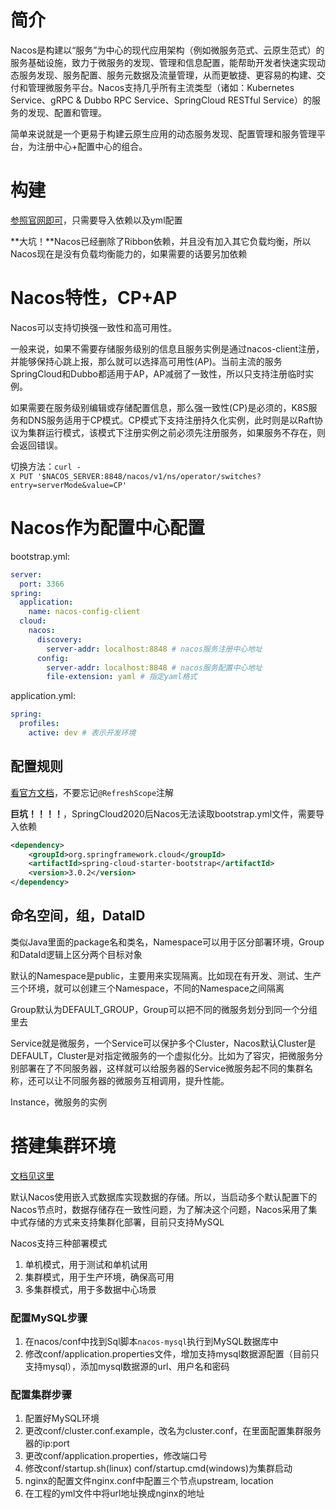 # 简介

Nacos是构建以“服务”为中心的现代应用架构（例如微服务范式、云原生范式）的服务基础设施，致力于微服务的发现、管理和信息配置，能帮助开发者快速实现动态服务发现、服务配置、服务元数据及流量管理，从而更敏捷、更容易的构建、交付和管理微服务平台。Nacos支持几乎所有主流类型（诸如：Kubernetes Service、gRPC &amp; Dubbo RPC Service、SpringCloud RESTful Service）的服务的发现、配置和管理。

简单来说就是一个更易于构建云原生应用的动态服务发现、配置管理和服务管理平台，为注册中心+配置中心的组合。



# 构建

[参照官网即可](https://spring-cloud-alibaba-group.github.io/github-pages/hoxton/en-us/index.html)，只需要导入依赖以及yml配置

**大坑！**Nacos已经删除了Ribbon依赖，并且没有加入其它负载均衡，所以Nacos现在是没有负载均衡能力的，如果需要的话要另加依赖



# Nacos特性，CP+AP

Nacos可以支持切换强一致性和高可用性。

一般来说，如果不需要存储服务级别的信息且服务实例是通过nacos-client注册，并能够保持心跳上报，那么就可以选择高可用性(AP)。当前主流的服务SpringCloud和Dubbo都适用于AP，AP减弱了一致性，所以只支持注册临时实例。

如果需要在服务级别编辑或存储配置信息，那么强一致性(CP)是必须的，K8S服务和DNS服务适用于CP模式。CP模式下支持注册持久化实例，此时则是以Raft协议为集群运行模式，该模式下注册实例之前必须先注册服务，如果服务不存在，则会返回错误。

切换方法：`curl -X PUT '$NACOS_SERVER:8848/nacos/v1/ns/operator/switches?entry=serverMode&value=CP'`



# Nacos作为配置中心配置

bootstrap.yml:

```yaml
server:
  port: 3366
spring:
  application:
    name: nacos-config-client
  cloud:
    nacos:
      discovery:
        server-addr: localhost:8848 # nacos服务注册中心地址
      config:
        server-addr: localhost:8848 # nacos服务配置中心地址
        file-extension: yaml # 指定yaml格式
```

application.yml:

```yaml
spring:
  profiles:
    active: dev # 表示开发环境
```

## 配置规则

[看官方文档](https://nacos.io/zh-cn/docs/quick-start-spring-cloud.html)，不要忘记`@RefreshScope`注解

**巨坑！！！！**，SpringCloud2020后Nacos无法读取bootstrap.yml文件，需要导入依赖

```xml
<dependency>
    <groupId>org.springframework.cloud</groupId>
    <artifactId>spring-cloud-starter-bootstrap</artifactId>
    <version>3.0.2</version>
</dependency>
```

## 命名空间，组，DataID

类似Java里面的package名和类名，Namespace可以用于区分部署环境，Group和DataId逻辑上区分两个目标对象

默认的Namespace是public，主要用来实现隔离。比如现在有开发、测试、生产三个环境，就可以创建三个Namespace，不同的Namespace之间隔离

Group默认为DEFAULT_GROUP，Group可以把不同的微服务划分到同一个分组里去

Service就是微服务，一个Service可以保护多个Cluster，Nacos默认Cluster是DEFAULT，Cluster是对指定微服务的一个虚拟化分。比如为了容灾，把微服务分别部署在了不同服务器，这样就可以给服务器的Service微服务起不同的集群名称，还可以让不同服务器的微服务互相调用，提升性能。

Instance，微服务的实例



# 搭建集群环境

[文档见这里](https://nacos.io/zh-cn/docs/deployment.html)

默认Nacos使用嵌入式数据库实现数据的存储。所以，当启动多个默认配置下的Nacos节点时，数据存储存在一致性问题，为了解决这个问题，Nacos采用了集中式存储的方式来支持集群化部署，目前只支持MySQL

Nacos支持三种部署模式

1. 单机模式，用于测试和单机试用
2. 集群模式，用于生产环境，确保高可用
3. 多集群模式，用于多数据中心场景

### 配置MySQL步骤

1. 在nacos/conf中找到Sql脚本`nacos-mysql`执行到MySQL数据库中
2. 修改conf/application.properties文件，增加支持mysql数据源配置（目前只支持mysql），添加mysql数据源的url、用户名和密码

### 配置集群步骤

1. 配置好MySQL环境
2. 更改conf/cluster.conf.example，改名为cluster.conf，在里面配置集群服务器的ip:port
3. 更改conf/application.properties，修改端口号
4. 修改conf/startup.sh(linux) conf/startup.cmd(windows)为集群启动
5. nginx的配置文件nginx.conf中配置三个节点upstream, location
6. 在工程的yml文件中将url地址换成nginx的地址

